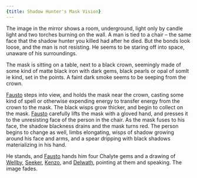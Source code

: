 ```yaml
---
{title: Shadow Hunter's Mask Vision}
---
```

The image in the mirror shows a room, underground, light only by candle light and two torches burning on the wall. A man is tied to a chair – the same face that the shadow hunter you killed had after he died. But the bonds look loose, and the man is not resisting. He seems to be staring off into space, unaware of his surroundings.

The mask is sitting on a table, next to a black crown, seemingly made of some kind of matte black iron with dark gems, black pearls or opal of somIt ie kind, set in the points. A faint dark smoke seems to be seeping from the crown.

[Fausto](<../../../people/chardonians/fausto.md>) steps into view, and holds the mask near the crown, casting some kind of spell or otherwise expending energy to transfer energy from the crown to the mask. The black wisps grow thicker, and begin to collect on the mask. [Fausto](<../../../people/chardonians/fausto.md>) carefully lifts the mask with a gloved hand, and presses it to the unresisting face of the person in the chair. As the mask fuses to his face, the shadow blackness drains and the mask turns red. The person begins to change as well, limbs elongating, wisps of shadow growing around his face and arms, and a spear dripping with black shadows materializing in his hand. 

He stands, and [Fausto](<../../../people/chardonians/fausto.md>) hands him four Chalyte gems and a drawing of [Wellby](<../../../people/pcs/dunmar-fellowship/wellby.md>), [Seeker](<../../../people/pcs/dunmar-fellowship/seeker.md>), [Kenzo](<../../../people/pcs/dunmar-fellowship/kenzo.md>), and [Delwath](<../../../people/pcs/dunmar-fellowship/delwath.md>), pointing at them and speaking. The image fades.